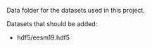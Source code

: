 Data folder for the datasets used in this project.

Datasets that should be added:
- hdf5/eesm19.hdf5